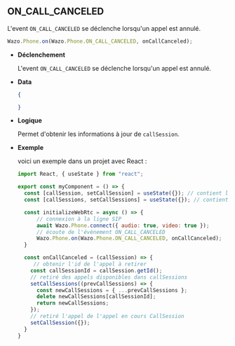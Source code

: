 ## ON_CALL_CANCELED

L'event `ON_CALL_CANCELED` se déclenche lorsqu'un appel est annulé.

```js
Wazo.Phone.on(Wazo.Phone.ON_CALL_CANCELED, onCallCanceled);
```

<div class="useless-tab-container">

- **Déclenchement**

  L'event `ON_CALL_CANCELED` se déclenche lorsqu'un appel est annulé.

- **Data**

  ```json
  {
  
  }
  ```

- **Logique**

  Permet d'obtenir les informations à jour de `callSession`.

- **Exemple**

  voici un exemple dans un projet avec React :
  
  ```js
  import React, { useState } from "react";
  
  export const myComponent = () => {
    const [callSession, setCallSession] = useState({}); // contient l'appel actif
    const [callSessions, setCallSessions] = useState({}); // contient l'ensemble des appels (en cours et disponible)

    const initializeWebRtc = async () => {
        // connexion à la ligne SIP
        await Wazo.Phone.connect({ audio: true, video: true });
        // écoute de l'évènement ON_CALL_CANCELED
        Wazo.Phone.on(Wazo.Phone.ON_CALL_CANCELED, onCallCanceled);
    }

    const onCallCanceled = (callSession) => {
       // obtenir l'id de l'appel à retirer
      const callSessionId = callSession.getId();
      // retiré des appels disponibles dans callSessions
      setCallSessions((prevCallSessions) => {
        const newCallSessions = { ...prevCallSessions };
        delete newCallSessions[callSessionId];
        return newCallSessions;
      });
      // retiré l'appel de l'appel en cours CallSession
      setCallSession({});
    }
  }
  ```

</div>